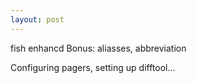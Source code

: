 ```yaml
---
layout: post
---
```

fish
enhancd
Bonus: aliasses, abbreviation

Configuring pagers, setting up difftool...
